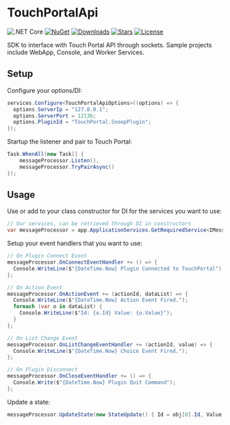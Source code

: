 # TouchPortalApi

![.NET Core](https://github.com/tlewis17/TouchPortalAPI/workflows/.NET%20Core/badge.svg?branch=master)
[![NuGet](https://img.shields.io/nuget/v/TouchPortalApi)](https://www.nuget.org/packages/TouchPortalApi/)
[![Downloads](https://img.shields.io/nuget/dt/TouchPortalApi)](https://www.nuget.org/packages/TouchPortalApi/)
[![Stars](https://img.shields.io/github/stars/tlewis17/TouchPortalAPI)](https://github.com/tlewis17/TouchPortalAPI/stargazers)
[![License](https://img.shields.io/badge/license-MIT-blue.svg)](LICENSE.md)

SDK to interface with Touch Portal API through sockets.
Sample projects include WebApp, Console, and Worker Services.

## Setup

Configure your options/DI:
``` csharp
services.Configure<TouchPortalApiOptions>((options) => {
  options.ServerIp = "127.0.0.1";
  options.ServerPort = 12136;
  options.PluginId = "TouchPortal.SnoopPlugin";
});
```

Startup the listener and pair to Touch Portal:
```csharp
Task.WhenAll(new Task[] {
    messageProcessor.Listen(),
    messageProcessor.TryPairAsync()
});
```

## Usage

Use or add to your class constructor for DI for the services you want to use:
``` csharp
// Our services, can be retrieved through DI in constructors
var messageProcessor = app.ApplicationServices.GetRequiredService<IMessageProcessor>();
```

Setup your event handlers that you want to use:
``` csharp
// On Plugin Connect Event
messageProcessor.OnConnectEventHandler += () => {
  Console.WriteLine($"{DateTime.Now} Plugin Connected to TouchPortal");
};

// On Action Event
messageProcessor.OnActionEvent += (actionId, dataList) => {
  Console.WriteLine($"{DateTime.Now} Action Event Fired.");
  foreach (var o in dataList) {
    Console.WriteLine($"Id: {o.Id} Value: {o.Value}");
  }
};

// On List Change Event
messageProcessor.OnListChangeEventHandler += (actionId, value) => {
  Console.WriteLine($"{DateTime.Now} Choice Event Fired.");
};

// On Plugin Disconnect
messageProcessor.OnCloseEventHandler += () => {
  Console.Write($"{DateTime.Now} Plugin Quit Command");
};
```

Update a state:
``` csharp
messageProcessor.UpdateState(new StateUpdate() { Id = obj[0].Id, Value = "Off" });
```
